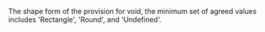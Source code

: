 ﻿The shape form of the provision for void, the minimum set of agreed values includes 'Rectangle', 'Round', and 'Undefined'.